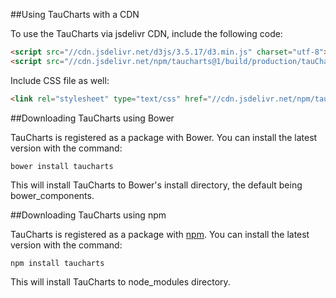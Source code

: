 ##Using TauCharts with a CDN

To use the TauCharts via jsdelivr CDN, include the following code:

```html
<script src="//cdn.jsdelivr.net/d3js/3.5.17/d3.min.js" charset="utf-8"></script>
<script src="//cdn.jsdelivr.net/npm/taucharts@1/build/production/tauCharts.min.js" type="text/javascript"></script>
```

Include CSS file as well:

```html
<link rel="stylesheet" type="text/css" href="//cdn.jsdelivr.net/npm/taucharts@1/build/production/tauCharts.min.css">
```

##Downloading TauCharts using Bower

TauCharts is registered as a package with Bower. You can install the latest version with the command:

```
bower install taucharts
```

This will install TauCharts to Bower's install directory, the default being bower_components. 


##Downloading TauCharts using npm

TauCharts is registered as a package with [npm](https://www.npmjs.com/package/taucharts). You can install the latest version with the command:

```
npm install taucharts
```

This will install TauCharts to node_modules directory.